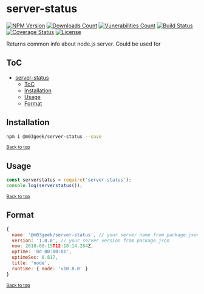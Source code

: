 # server-status

[![NPM Version](https://img.shields.io/npm/v/@m03geek/server-status.svg)](https://www.npmjs.com/package/@m03geek/server-status)
[![Downloads Count](https://img.shields.io/npm/dm/@m03geek/server-status.svg)](https://www.npmjs.com/package/@m03geek/server-status)
[![Vunerabilities Count](https://snyk.io/test/npm/@m03geek/server-status/badge.svg)](https://www.npmjs.com/package/@m03geek/server-status)
[![Build Status](https://gitlab.com/m03geek/server-status/badges/master/pipeline.svg)](https://gitlab.com/m03geek/server-status/commits/master)
[![Coverage Status](https://gitlab.com/m03geek/server-status/badges/master/coverage.svg)](https://gitlab.com/m03geek/server-status/commits/master)
[![License](https://img.shields.io/npm/l/@m03geek/server-status.svg)](https://gitlab.com/m03geek/server-status/blob/master/LICENSE)

Returns common info about node.js server. Could be used for

## ToC

- [server-status](#server-status)
  - [ToC](#toc)
  - [Installation](#installation)
  - [Usage](#usage)
  - [Format](#format)

## Installation

```sh
npm i @m03geek/server-status --save
```

<sub>[Back to top](#toc)</sub>

## Usage

```js
const serverstatus = require('server-status');
console.log(serverstatus());
```

<sub>[Back to top](#toc)</sub>

## Format

```js
{ 
  name: '@m03geek/server-status', // your server name from package.json
  version: '1.0.0', // your server version from package.json
  now: 2018-08-15T12:18:14.284Z,
  uptime: '0d 00:00:01',
  uptimeSec: 0.817,
  title: 'node',
  runtime: { node: 'v10.8.0' } 
}
```

<sub>[Back to top](#toc)</sub>
